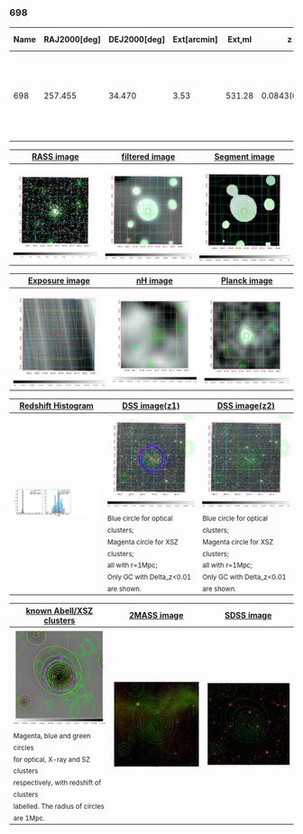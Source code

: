 <div STYLE="page-break-after: always;"></div>

### 698

|Name|RAJ2000[deg]|DEJ2000[deg] |Ext[arcmin]| Ext,ml | z | z_src| C|GC(XSZ,Delta_z<0.01)| GC(OPT,Delta_z<0.01)|GC| R_sig[arcmin] | R500[arcmin] | R500[Mpc]| CRsig[c/s] | CR500[c/s] |L500[1E44 erg/s]|F500[1E-12 erg/s/cm^2]| M500[1E14 Msun]|Tx[keV]|Cnt_sig|Beta|Rc[arcmin]|Comment|Alias|
|---|---|---|---|---|---|------|---|--------|---------|----------|---|---|---|---|---|---|---|---|---|---|---|---|---|---|
|698| 257.455| 34.470| 3.53| 531.28| 0.0843(0.005)| z1, z_xsz| B| F20, L03, MCXC, PSZ2, SPI, Tar, XB| A, N, RM, W| A, F20, L03, MCXC, N, PSZ2, SPI, Tar, W, XB| 13.675| 11.073| 1.052| 0.621(0.037)| 0.602(0.036)| 2.063(0.058)| 11.698(0.330)| 3.59(0.05)| 4.83(0.04)| 465.8| 0.969(-0.044+0.023)| 7.103(-0.345+0.250)| -| k435|

|[RASS image](../image/698/698_img.pdf)|[filtered image](../image/698/698_fil.pdf)|[Segment image](../image/698/698_seg.pdf)|
|-------------------|--------------------|-------------------|
| <img src="../image/698/698_img.png" width="300">  | <img src="../image/698/698_fil.png" width="300">   | <img src="../image/698/698_seg.png" width="300">  |

|[Exposure image](../image/698/698_mex.pdf)| [nH image](../image/698/698_nh.pdf)| [Planck image](../image/698/698_p.pdf)|
|-------------------|--------------------|-------------------|
|<img src="../image/698/698_mex.png" width="300">   | <img src="../image/698/698_nh.png" width="300">    | <img src="../image/698/698_p.png" width="300"> |

|[Redshift Histogram](../image/698/698_zg.pdf) | [DSS image(z1)](../image/698/698_dss_z1.pdf)      |  [DSS image(z2)](../image/698/698_dss_z2.pdf)    |
|-------------------|--------------------|-------------------|
|<img src="../image/698/698_zg.png" width="300"> |<img src="../image/698/698_dss_z1.png" width="300"> <sub><br>Blue circle for optical clusters; <br>Magenta circle for XSZ clusters; <br>all with r=1Mpc; <br>Only GC with Delta_z<0.01 are shown. </sub>| <img src="../image/698/698_dss_z2.png" width="300"><sub><br>Blue circle for optical clusters; <br>Magenta circle for XSZ clusters; <br>all with r=1Mpc; <br>Only GC with Delta_z<0.01 are shown. </sub> |

|[known Abell/XSZ clusters](../image/698/698_gc.pdf) | [2MASS image](../image/698/698_2mass.pdf)      |[SDSS image](../image/698/698_sdss.pdf)   |
|-------------------|-------------------|-------------------|
|<img src=../image/698/698_gc.png width="300"> <br><sub>Magenta, blue and green circles <br>for optical, X-ray and SZ clusters <br>respectively, with redshift of clusters <br>labelled. The radius of circles <br>are 1Mpc.</sub>|<img src="../image/698/698_2mass.png" width="300">  | <img src="../image/698/698_sdss.png" width="300">  |




